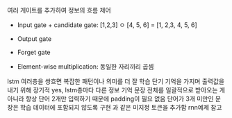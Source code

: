 여러 게이트를 추가하여 정보의 흐름 제어

- Input gate + candidate gate: [1,2,3] ㅇ [4, 5, 6] = [1, 2,3, 4, 5, 6] 
- Output gate
- Forget gate


- Element-wise multiplication: 동일한 자리끼리 곱셈


lstm 여러층을 쌍흐면 복잡한 패턴이나 의미를 더 잘 학습
단기 기억을 가지며 출력값을 내기 위해 장기적
yes, lstm층마다 다른 정보 기억
문장 전체를 일괄적으로 받아오는 게 아니라 항상 단어 2개만 입력하기 때문에 padding이 필요 없음
단어가 3개 미만인 문장은 학습 데이터에 포함되지 않도록 구현
<unk>과 같은 미지정 토큰을 추가함 rnn예제 참고
